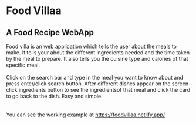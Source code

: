 # Food Villaa
## A Food Recipe WebApp 



Food villa is an web application which tells the user about the meals to make. It tells your about the different ingredients needed and the time taken by the meal to prepare. It also tells you the cuisine type and calories of that specific meal.
<br>
<br>
Click on the search bar and type in the meal you want to know about and press enter/click search button. After different dishes appear on the screen click ingredients button to see the ingredientsof that meal and click the card to go back to the dish. Easy and simple. 
<br>
<br>
<br>
You can see the working example at https://foodvillaa.netlify.app/

